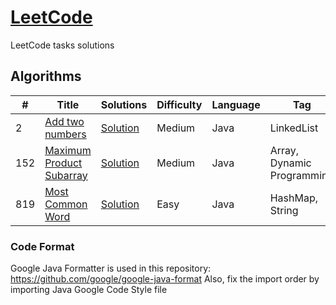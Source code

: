 # [LeetCode](https://leetcode.com/problemset/algorithms/)
LeetCode tasks solutions


## Algorithms

|  # |      Title       |   Solutions   | Difficulty  | Language | Tag                   
|----|------------------|---------------|-------------|------------|-------------
|2   |[Add two numbers](https://leetcode.com/problems/add-two-numbers/)|[Solution](../master/src/main/java/com/vojik/solutions/Solution_2.java) |Medium|Java|LinkedList|
|152   |[Maximum Product Subarray](https://leetcode.com/problems/maximum-product-subarray/)|[Solution](../master/src/main/java/com/vojik/solutions/Solution_152.java) |Medium|Java|Array, Dynamic Programming|
|819  |[Most Common Word](https://leetcode.com/problems/most-common-word/)|[Solution](../master/src/main/java/com/vojik/solutions/Solution_819.java) |Easy|Java|HashMap, String|


### Code Format

Google Java Formatter is used in this repository: https://github.com/google/google-java-format
Also, fix the import order by importing Java Google Code Style file